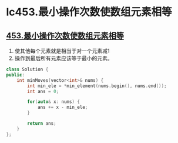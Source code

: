 # lc453.最小操作次数使数组元素相等




## [453.最小操作次数使数组元素相等](https://leetcode-cn.com/problems/minimum-moves-to-equal-array-elements/)

1. 使其他每个元素就是相当于对一个元素减1
2. 操作到最后所有元素应该等于最小的元素。

``` cpp
class Solution {
public:
    int minMoves(vector<int>& nums) {
        int min_ele = *min_element(nums.begin(), nums.end());
        int ans = 0;

        for(auto& x: nums) {
            ans += x - min_ele; 
        }

        return ans;
    }
};
```




